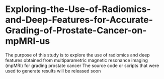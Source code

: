 # Exploring-the-Use-of-Radiomics-and-Deep-Features-for-Accurate-Grading-of-Prostate-Cancer-on-mpMRI-us
The purpose of this study is to explore the use of radiomics and deep features obtained from multiparametric magnetic resonance imaging (mpMRI) for grading prostate cancer
The source code or scripts that were used to generate results will be released soon
